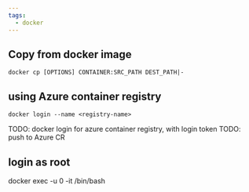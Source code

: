 ```yaml
---
tags:
  - docker
---
```


## Copy from docker image
`docker cp [OPTIONS] CONTAINER:SRC_PATH DEST_PATH|-`

## using Azure container registry
`docker login --name <registry-name>`

TODO: docker login for azure container registry, with login token
TODO: push to Azure CR


## login as root
docker exec -u 0 -it <container-name> /bin/bash
